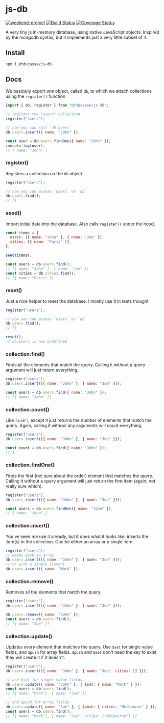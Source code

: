 # js-db

[![weekend-project](https://the-weekend-project.vercel.app/api/svg)](https://tducasse.com/posts/the-weekend-project)
[![Build Status](https://travis-ci.org/tducasse/js-db.svg?branch=main)](https://travis-ci.org/tducasse/js-db)
[![Coverage Status](https://coveralls.io/repos/github/tducasse/js-db/badge.svg?branch=main)](https://coveralls.io/github/tducasse/js-db?branch=main)

A very tiny js in-memory database, using native JavaScript objects. Inspired by the mongodb syntax, but it implements just a very little subset of it.

## Install

```sh
npm i @tducasse/js-db
```

## Docs

We basically export _one_ object, called `db`, to which we attach collections using the `register()` function.

```js
import { db, register } from "@tducasse/js-db";

// register the "users" collection
register("users");

// now you can call `db.users`
db.users.insert({ name: "John" });

const user = db.users.findOne({ name: "John" });
console.log(user);
// { name: "John" }
```

### register()

Registers a collection on the `db` object.

```js
register("users");

// now you can access `users` on `db`
db.users.find();
// []
```

### seed()

Import initial data into the database. Also calls `register()` under the hood.

```js
const items = {
  users: [{ name: "John" }, { name: "Joe" }],
  cities: [{ name: "Paris" }],
};

seed(items);

const users = db.users.find();
// [{ name: "John" }, { name: "Joe" }]
const cities = db.cities.find();
// [{ name: "Paris" }]
```

### reset()

Just a nice helper to reset the database. I mostly use it in tests though!

```js
register("users");

// now you can access `users` on `db`
db.users.find();
// []

reset();
// db.users is now undefined
```

### collection.find()

Finds all the elements that match the query. Calling it without a query argument will just return everything.

```js
register("users");
db.users.insert([{ name: "John" }, { name: "Joe" }]);

const users = db.users.find({ name: "John" });
// [{ name: "John" }]
```

### collection.count()

Like `find()`, except it just returns the number of elements that match the query. Again, calling it without any arguments will count everything.

```js
register("users");
db.users.insert([{ name: "John" }, { name: "Joe" }]);

const count = db.users.find({ name: "John" });
// 1
```

### collection.findOne()

Finds the first (not sure about the order) element that matches the query. Calling it without a query argument will just return the first item (again, not really sure which).

```js
register("users");
db.users.insert([{ name: "John" }, { name: "Joe" }]);

const users = db.users.findOne({ name: "John" });
// { name: "John" }
```

### collection.insert()

You've seen me use it already, but it does what it looks like: inserts the item(s) in the collection. Can be either an array or a single item.

```js
register("users");
// works with an array
db.users.insert([{ name: "John" }, { name: "Joe" }]);
// or with a single element
db.users.insert({ name: "Mark" });
```

### collection.remove()

Removes all the elements that match the query.

```js
register("users");
db.users.insert([{ name: "John" }, { name: "Joe" }]);

db.users.remove({ name: "John" });
const users = db.users.find();
// [{ name: "Joe" }]
```

### collection.update()

Updates every element that matches the query. Use `$set` for single value fields, and `$push` for array fields. `$push` and `$set` don't need the key to exist, they will create it if it doesn't.

```js
register("users");
db.users.insert([{ name: "John" }, { name: "Joe", cities: [] }]);

// use $set for single value fields
db.users.update({ name: "John" }, { $set: { name: "Mark" } });
const users = db.users.find();
// [{ name: "Mark"}, { name: "Joe" }]

// and $push for array fields
db.users.update({ name: "Joe" }, { $push: { cities: "Melbourne" } });
const users = db.users.find();
// [{ name: "Mark"}, { name: "Joe", cities: ["Melbourne"] }]
```
